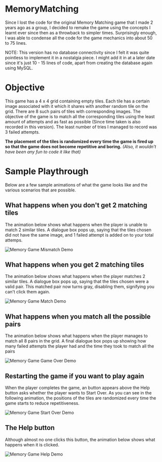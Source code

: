 # MemoryMatching
Since I lost the code for the original Memory Matching game that I made 2 years ago as a group, I decided to remake the game using the concepts I learnt ever since then as a throwback to simpler times. Surprisingly enough, I was able to condense all the code for the game mechanics into about 50 to 75 lines. 

NOTE: This version has no database connectivity since I felt it was quite pointless to implement it in a nostalgia piece. I might add it in at a later date since it's just 10 - 15 lines of code, apart from creating the database again using MySQL.

# Objective
This game has a 4 x 4 grid containing empty tiles. Each tile has a certain image associated with it which it shares with another random tile on the grid. There are 8 such pairs of tiles with corresponding images. The objective of the game is to match all the corresponding tiles using the least amount of attempts and as fast as possible (Since time taken is also recorded in this version). The least number of tries I managed to record was 3 failed attempts.

**The placement of the tiles is randomized every time the game is fired up so that the game does not become repetitive and boring.** _(Also, it wouldn't have been any fun to code it like that)_

# Sample Playthrough
Below are a few sample animations of what the game looks like and the various scenarios that are possible.

## What happens when you don't get 2 matching tiles

The animation below shows what happens when the player is unable to match 2 similar tiles. A dialogue box pops up, saying that the tiles chosen did not have the same image, and 1 failed attempt is added on to your total attemps.

![Memory Game Mismatch Demo](https://github.com/Vatsav14/Project-Pictures/blob/master/Memory/MM-Mismatch.gif)

## What happens when you get 2 matching tiles

The animation below shows what happens when the player matches 2 similar tiles. A dialogue box pops up, saying that the tiles chosen were a valid pair. This matched pair now turns gray, disabling them, signifying you can't click them again.

![Memory Game Match Demo](https://github.com/Vatsav14/Project-Pictures/blob/master/Memory/MM-Match.gif)

## What happens when you match all the possible pairs

The animation below shows what happens when the player manages to match all 8 pairs in the grid. A final dialogue box pops up showing how many failed attempts the player had and the time they took to match all the pairs

![Memory Game Game Over Demo](https://github.com/Vatsav14/Project-Pictures/blob/master/Memory/MM-GameOver.gif)

## Restarting the game if you want to play again

When the player completes the game, an button appears above the Help button asks whether the player wants to Start Over. As you can see in the following animation, the positions of the tiles are randomized every time the game starts to reduce repetitiveness. 

![Memory Game Start Over Demo](https://github.com/Vatsav14/Project-Pictures/blob/master/Memory/MM-Restart.gif)

## The Help button

Although almost no one clicks this button, the animation below shows what happens when it is clicked. 

![Memory Game Help Demo](https://github.com/Vatsav14/Project-Pictures/blob/master/Memory/MM-help.gif)
